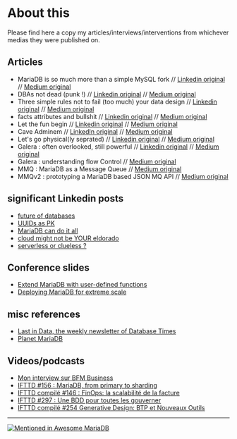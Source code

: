# About this
Please find here a copy my articles/interviews/interventions from whichever medias they were published on.

## Articles
* MariaDB is so much more than a simple MySQL fork // [Linkedin original](https://www.linkedin.com/pulse/mariadb-so-much-more-than-just-mysql-fork-sylvain-arbaudie-blfpf) // [Medium original](https://medium.com/@arbaudie.it/mariadb-so-much-more-than-just-a-mysql-fork-2ce98b27ebdb)
* DBAs not dead (punk !) // [Linkedin original](https://www.linkedin.com/pulse/dbas-dead-punk-sylvain-arbaudie-o5w7e) // [Medium original]()
* Three simple rules not to fail (too much) your data design // [Linkedin original](https://www.linkedin.com/pulse/three-simple-rules-fail-too-much-foundations-your-data-arbaudie-7vkwf) // [Medium original](https://medium.com/@arbaudie.it/three-simple-rules-to-not-fail-too-much-the-foundations-of-your-data-design-fa7ac96fc0d7)
* facts attributes and bullshit // [Linkedin original](https://www.linkedin.com/pulse/how-distinguish-facts-attributes-relations-from-sylvain-arbaudie-pmx1e) // [Medium original](https://medium.com/@arbaudie.it/how-to-distinguish-facts-attributes-and-relations-from-bullshit-d9791835090b)
* Let the fun begin // [Linkedin original](https://www.linkedin.com/pulse/let-fun-begins-sylvain-arbaudie-utspe/) // [Medium original](https://medium.com/@arbaudie.it/let-the-fun-begins-7bfdfbf4cfd7)
* Cave Adminem // [LinkedIn original](https://www.linkedin.com/pulse/cave-adminem-sylvain-arbaudie-6dzfe) // [Medium original](https://medium.com/@arbaudie.it/cave-adminem-7c97503f289c)
* Let's go physical(ly seprated) // [Linkedin original](https://www.linkedin.com/pulse/lets-go-physically-separated-sylvain-arbaudie-yzu3f/) // [Medium original](https://medium.com/@arbaudie.it/lets-go-physical-ly-separated-f810cca50f8e)
* Galera : often overlooked, still powerful // [Linkedin original](https://www.linkedin.com/pulse/galera-often-overlooked-still-powerful-sylvain-arbaudie-aabce/) // [Medium original](https://medium.com/@arbaudie.it/galera-often-overlooked-still-powerful-31fa6bbabc23)
* Galera : understanding flow Control // [Medium original](https://medium.com/@arbaudie.it/galera-understanding-flow-control-8775890b1332)
* MMQ : MariaDB as a Message Queue // [Medium original](https://medium.com/@arbaudie.it/mmq-mariadb-as-a-messsage-queue-c4e1e0ef339c)
* MMQv2 : prototyping a MariaDB based JSON MQ API // [Medium original]() 

## significant Linkedin posts
* [future of databases](https://www.linkedin.com/posts/sylvain-arbaudie_dont-believe-the-big-database-hype-stonebraker-activity-7216835754117730304-jfQ1)
* [UUIDs as PK](https://www.linkedin.com/posts/sylvain-arbaudie_the-impact-of-uuid-and-ulid-as-primary-keys-activity-7167944343020892160-9Peh)
* [MariaDB can do it all](https://www.linkedin.com/posts/sylvain-arbaudie_database-architecture-mariadb-activity-7116079333642747904-HSGf)
* [cloud might not be YOUR eldorado](https://www.linkedin.com/posts/sylvain-arbaudie_we-have-left-the-cloud-activity-7082738267548217344--lOj)
* [serverless or clueless ?](https://www.linkedin.com/posts/sylvain-arbaudie_serverless-serverful-programming-activity-7243956985186893825-i07B)

## Conference slides
* [Extend MariaDB with user-defined functions](https://fr.slideshare.net/slideshow/extending-mariadb-with-userdefined-functions/135046794)
* [Deploying MariaDB for extreme scale](https://fr.slideshare.net/slideshow/deploying-mariadb-for-extreme-scale/134978907)  

## misc references
* [Last in Data, the weekly newsletter of Database Times](https://www.databasetimes.com/)
* [Planet MariaDB](https://mariadb.org/planet/)

## Videos/podcasts
* [Mon interview sur BFM Business](https://www.bfmtv.com/economie/replay-emissions/trajectoire/trajectoire-ar-bau-die-it-expertise-en-bdd-pour-decideurs-28-11_VN-202311280113.html)
* [IFTTD #156 : MariaDB, from primary to sharding](https://www.ifttd.io/episodes/maria-db)
* [IFTTD compilé #146 : FinOps: la scalabilité de la facture](https://www.ifttd.io/episodes/finops) 
* [IFTTD #297 : Une BDD pour toutes les gouverner](https://www.ifttd.io/episodes/convergence-des-bdd)
* [IFTTD compilé #254 Generative Design: BTP et Nouveaux Outils](https://www.ifttd.io/episodes/generative-design)
  
---

[![Mentioned in Awesome MariaDB](https://awesome.re/mentioned-badge.svg)](https://github.com/Vettabase/awesome-mariadb)
